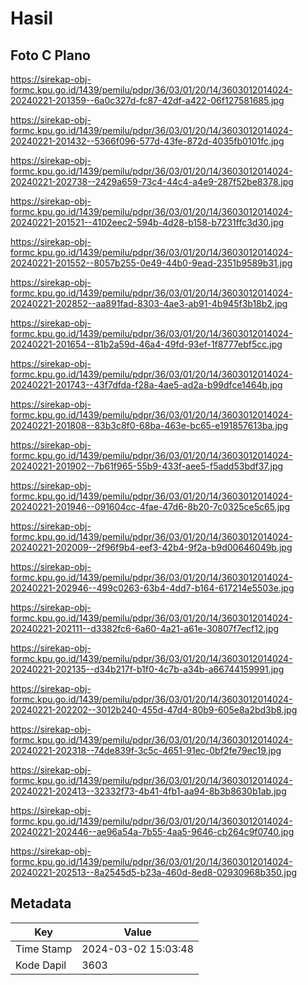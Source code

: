 # Hasil

## Foto C Plano

https://sirekap-obj-formc.kpu.go.id/1439/pemilu/pdpr/36/03/01/20/14/3603012014024-20240221-201359--6a0c327d-fc87-42df-a422-06f127581685.jpg

https://sirekap-obj-formc.kpu.go.id/1439/pemilu/pdpr/36/03/01/20/14/3603012014024-20240221-201432--5366f096-577d-43fe-872d-4035fb0101fc.jpg

https://sirekap-obj-formc.kpu.go.id/1439/pemilu/pdpr/36/03/01/20/14/3603012014024-20240221-202738--2429a659-73c4-44c4-a4e9-287f52be8378.jpg

https://sirekap-obj-formc.kpu.go.id/1439/pemilu/pdpr/36/03/01/20/14/3603012014024-20240221-201521--4102eec2-594b-4d28-b158-b7231ffc3d30.jpg

https://sirekap-obj-formc.kpu.go.id/1439/pemilu/pdpr/36/03/01/20/14/3603012014024-20240221-201552--8057b255-0e49-44b0-9ead-2351b9589b31.jpg

https://sirekap-obj-formc.kpu.go.id/1439/pemilu/pdpr/36/03/01/20/14/3603012014024-20240221-202852--aa891fad-8303-4ae3-ab91-4b945f3b18b2.jpg

https://sirekap-obj-formc.kpu.go.id/1439/pemilu/pdpr/36/03/01/20/14/3603012014024-20240221-201654--81b2a59d-46a4-49fd-93ef-1f8777ebf5cc.jpg

https://sirekap-obj-formc.kpu.go.id/1439/pemilu/pdpr/36/03/01/20/14/3603012014024-20240221-201743--43f7dfda-f28a-4ae5-ad2a-b99dfce1464b.jpg

https://sirekap-obj-formc.kpu.go.id/1439/pemilu/pdpr/36/03/01/20/14/3603012014024-20240221-201808--83b3c8f0-68ba-463e-bc65-e191857613ba.jpg

https://sirekap-obj-formc.kpu.go.id/1439/pemilu/pdpr/36/03/01/20/14/3603012014024-20240221-201902--7b61f965-55b9-433f-aee5-f5add53bdf37.jpg

https://sirekap-obj-formc.kpu.go.id/1439/pemilu/pdpr/36/03/01/20/14/3603012014024-20240221-201946--091604cc-4fae-47d6-8b20-7c0325ce5c65.jpg

https://sirekap-obj-formc.kpu.go.id/1439/pemilu/pdpr/36/03/01/20/14/3603012014024-20240221-202009--2f96f9b4-eef3-42b4-9f2a-b9d00646049b.jpg

https://sirekap-obj-formc.kpu.go.id/1439/pemilu/pdpr/36/03/01/20/14/3603012014024-20240221-202946--499c0263-63b4-4dd7-b164-617214e5503e.jpg

https://sirekap-obj-formc.kpu.go.id/1439/pemilu/pdpr/36/03/01/20/14/3603012014024-20240221-202111--d3382fc6-6a60-4a21-a61e-30807f7ecf12.jpg

https://sirekap-obj-formc.kpu.go.id/1439/pemilu/pdpr/36/03/01/20/14/3603012014024-20240221-202135--d34b217f-b1f0-4c7b-a34b-a66744159991.jpg

https://sirekap-obj-formc.kpu.go.id/1439/pemilu/pdpr/36/03/01/20/14/3603012014024-20240221-202202--3012b240-455d-47d4-80b9-605e8a2bd3b8.jpg

https://sirekap-obj-formc.kpu.go.id/1439/pemilu/pdpr/36/03/01/20/14/3603012014024-20240221-202318--74de839f-3c5c-4651-91ec-0bf2fe79ec19.jpg

https://sirekap-obj-formc.kpu.go.id/1439/pemilu/pdpr/36/03/01/20/14/3603012014024-20240221-202413--32332f73-4b41-4fb1-aa94-8b3b8630b1ab.jpg

https://sirekap-obj-formc.kpu.go.id/1439/pemilu/pdpr/36/03/01/20/14/3603012014024-20240221-202446--ae96a54a-7b55-4aa5-9646-cb264c9f0740.jpg

https://sirekap-obj-formc.kpu.go.id/1439/pemilu/pdpr/36/03/01/20/14/3603012014024-20240221-202513--8a2545d5-b23a-460d-8ed8-02930968b350.jpg


## Metadata

| Key        | Value               |
| ---------- | ------------------- |
| Time Stamp | 2024-03-02 15:03:48 |
| Kode Dapil | 3603                |



